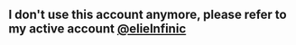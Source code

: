 ## I don't use this account anymore, please refer to my active account [@elielnfinic](https://github.com/elielnfinic)
